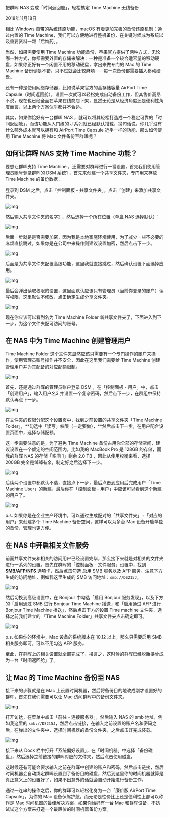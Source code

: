 把群晖 NAS 变成「时间返回舱」，轻松搞定 Time Machine 无线备份



2018年11月18日

相比 Windows 自带的系统还原功能，macOS 有着更加完善的备份还原机制：通过内置的 Time Machine，我们可以方便地进行整机备份，在关键时候成为系统以及重要资料一颗「后悔药」。

当然，如果需要使用 Time Machine 功能备份，苹果官方提供了两种方式，无论哪一种方式，你都需要外置的存储来解决：一种是准备一个较合适容量的移动硬盘，如果你正好有一个闲置不用的移动硬盘，拿出来做专门的 Mac 的 Time Machine 备份倒是不错，只不过就会比较麻烦——每一次备份都需要插入移动硬盘。

还有一种是使用网络存储器，比如说苹果官方的高存储容量 AirPort Time Capsule（时间返回舱），设置一次就可以轻松完成自动备份工作，但其售价高昂不说，现在也已经全面在苹果在线商店下架，显然无论是从经济角度还是便利性角度而言，以上两个方案似乎都并不合适。

其实，如果你恰好有一台群晖 NAS ，就可以将其轻松打造成一个稳定可靠的「时间返回舱」，而该功能从入门级的 J 系列就已经默认搭载，换句话说，你几乎没有什么额外成本就可以拥有和 AirPort Time Capsule 近乎一样的功能，那么如何使用 Time Machine 将 Mac 文件备份至群晖呢？

## 如何让群晖 NAS 支持 Time Machine 功能？

要想让群晖支持 Time Machine ，还需要对群晖进行一番设置，首先我们使用管理员账号登录群晖的 DSM 系统1 ，首先来创建一个共享文件夹，专门用来存放 Time Machine 的备份数据：

登录到 DSM 之后，点击「控制面板 - 共享文件夹」，点击「创建」来添加共享文件夹。

![img](https://cdn.sspai.com/2018/11/18/ac135adbe134d0703a7acac6bbc4a04c.png?imageView2/2/w/1120/q/90/interlace/1/ignore-error/1)

然后输入共享文件夹的名字2 ，然后选择一个所在位置（单盘 NAS 选择默认）：

![img](https://cdn.sspai.com/2018/11/18/7992d79626fd2f571cae842bde49b2c1.png?imageView2/2/w/1120/q/90/interlace/1/ignore-error/1)

后面一步就是是否需要加密，因为我是本地家庭环境使用，为了减少一些不必要的麻烦直接跳过，如果你是在公司中来操作则建议设置加密，然后点击下一步。

![img](https://cdn.sspai.com/2018/11/18/940f3d290ab4cb4f91a7e6ee58d08d49.png?imageView2/2/w/1120/q/90/interlace/1/ignore-error/1)

后面是为共享文件夹配置高级功能，这里我就直接跳过，然后确认设置下面选择应用。

![img](https://cdn.sspai.com/2018/11/18/57993635211b319945fe96921a7ef000.png?imageView2/2/w/1120/q/90/interlace/1/ignore-error/1)

最后会弹出读取权限的设置，这里面默认应该只有管理员（当前你登录的账户）读写权限，这里默认不修改，点击确定生成分享文件夹。

![img](https://cdn.sspai.com/2018/11/18/a715c3349fbeca61d476e5050bb05bcf.png?imageView2/2/w/1120/q/90/interlace/1/ignore-error/1)

现在你应该可以看到名为 Time Machine Folder 新共享文件夹了，下面进入到下一步，为这个文件夹配可访问的账号。

## 在 NAS 中为 Time Machine 创建管理用户

Time Machine Folder 这个文件夹显然应该只需要有一个专门操作的账户来操作，使用管理员账号操作并不安全，因此在这里我们需要给 Time Machine 创建管理用户并为其配备的对应配额限制。

![img](https://cdn.sspai.com/2018/11/18/86234695bbbb0758f2aa1d1567eca86b.png?imageView2/2/w/1120/q/90/interlace/1/ignore-error/1)

首先，还是通过群晖的管理员账户登录 DSM ，在「控制面板 - 用户」中，点击「创建用户」，输入用户名3 并设置一个复杂密码，然后点下一步，在群组中保持默认再点下一步。

![img](https://cdn.sspai.com/2018/11/18/9b3e81fc108b528526b47257a8c8e7a5.png?imageView2/2/w/1120/q/90/interlace/1/ignore-error/1)

在文件夹的权限分配这个设置页中，找到之前设置的共享文件夹「Time Machine Folder」，**勾选中「读写」权限（一定要做），**然后点击下一步，在用户配合设置页面中，选择存储配额。

这一步需要注意的是，为了避免 Time Machine 备份占用你全部的存储空间，建议设置在一个额定的空间范围内，比如我的 MacBook Pro 是 128GB 的存储，而我的群晖 NAS 的存储「空间 1」剩余 2.0 TB ，因此从使用权衡来看，选择 200GB 完全是绰绰有余，制定好之后选择下一步。

![img](https://cdn.sspai.com/2018/11/18/85d0d591291cf483391f7ad169493d12.png?imageView2/2/w/1120/q/90/interlace/1/ignore-error/1)

后续两个设置中都默认不选，直接点下一步，最后点击到应用后完成用户「Time Machine User」的新建，最后你在「控制面板 - 用户」中应该可以看到这个新建的用户了。

![img](https://cdn.sspai.com/2018/11/18/cf650e3ab4e93f9bb7ec52c84e61124b.png?imageView2/2/w/1120/q/90/interlace/1/ignore-error/1)

p.s.  如果你是在企业生产环境中，可以通过生成配对的「共享文件夹」+「对应的用户」来创建多个 Time Machine 备份空间，这样可以为多台 Mac 设备开启单独的备份，管理也更方便。

## 在 NAS 中开启相关文件服务

前面共享文件夹和相关的访问用户已经设置完毕，那么接下来就是对相关的文件夹进行一系列的设置。首先在群晖的「控制面板 - 文件服务」设置中，找到 **SMB/AFP/NFS** 选项卡，然后点击勾选 启用 SMB 服务以及 AFP 服务。注意下方生成的访问地址，例如我这里生成的 SMB 访问地址：`smb://DS215J`。

![img](https://cdn.sspai.com/2018/11/18/9a0808946eb2a9d0c1e4cebe4919a8bb.png?imageView2/2/w/1120/q/90/interlace/1/ignore-error/1)

然后切换到高级设置中，在 Bonjour 中勾选「启用 Bonjour 服务发现」，以及下方的「启用通过 SMB 进行 Bonjour Time Machine 播送」和「启用通过 AFP 进行 Bonjour Time Machine 播送」，然后点击下方的设置 Time machine 文件夹，选择之前我们建立的 「Time Machine Folder」共享文件夹点击确定即可。

![img](https://cdn.sspai.com/2018/11/18/dbf8339cefcd9273213e57735e8c8d4d.png?imageView2/2/w/1120/q/90/interlace/1/ignore-error/1)

p.s. 如果你的环境中，Mac 设备的系统版本在 10.12 以上，那么只需要启用 SMB 相关服务即可，可以不用勾选 AFP 服务。

至此，在群晖上的相关设置就全部完成了，换言之，这时候的群晖已经脱胎换骨成为一台「时间返回舱」了。

## 让 Mac 的 Time Machine 备份至 NAS

接下来的步骤就是在 Mac 上设置时间机器，然后将备份目的地改成刚才设置好的群晖，首先在我们需要可以让 Mac 访问群晖中的备份文件夹。

![img](https://cdn.sspai.com/2018/11/18/c67463c703df1874de7c6318052b2430.png?imageView2/2/w/1120/q/90/interlace/1/ignore-error/1)

打开访达，在菜单中点击「前往 - 连接服务器」，然后输入 NAS 的 smb 地址，例如我这里的 `smb://DS215J`，然后点击链接，在输入之前设置的账户名和密码之后，在弹出的文件夹中，选择时间机器的备份文件夹，之后点击好完成装载。

![img](https://cdn.sspai.com/2018/11/18/1f1c1dea15242ee5d673acbdbc7e7429.png?imageView2/2/w/1120/q/90/interlace/1/ignore-error/1)

接下来从 Dock 栏中打开「系统偏好设置」，在「时间机器」中选择「备份磁盘」，然后选择之前链接的群晖对应的文件夹，然后点击使用磁盘。

这时候还有可能会要求输入之前在群晖中创建的账户和密码，然后点击链接，然后时间机器会自动绑定群晖设置到了备份目的磁盘，然后到这里你的时间机器就算是真正意义上的设置好了，如果不出意外的话就会自动开始进行备份工作。

通过一连串的操作之后，你的群晖可以轻松化身为一台「廉价版 AirPort Time Capsule」，为你的 Mac 设备保驾护航，而无论是性价比上还是便利性上都可以称作是 Mac 时间机器的最佳解决方案，如果你恰好有一台 Mac 和群晖设备，不妨试试这个方案来打造一个最廉价的时间机器备份方案。